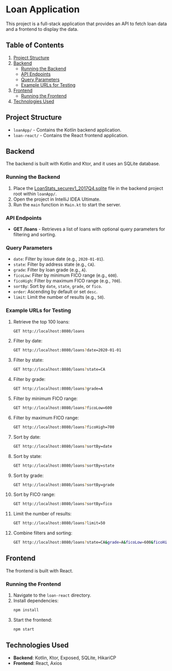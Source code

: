 # Loan Application

This project is a full-stack application that provides an API to fetch loan data and a frontend to display the data.

## Table of Contents
1. [Project Structure](#project-structure)
2. [Backend](#backend)
    - [Running the Backend](#running-the-backend)
    - [API Endpoints](#api-endpoints)
    - [Query Parameters](#query-parameters)
    - [Example URLs for Testing](#example-urls-for-testing)
3. [Frontend](#frontend)
    - [Running the Frontend](#running-the-frontend)
4. [Technologies Used](#technologies-used)

## Project Structure

- `loanApp/` - Contains the Kotlin backend application.
- `loan-react/` - Contains the React frontend application.

## Backend

The backend is built with Kotlin and Ktor, and it uses an SQLite database.

### Running the Backend

1. Place the [LoanStats_securev1_2017Q4.sqlite](https://drive.google.com/file/d/1nvkQHOz2KVLRjnhYxdziVsBQzWwj81Ae/view?usp=share_link) file in the backend project root within `loanApp/`.
2. Open the project in IntelliJ IDEA Ultimate.
3. Run the `main` function in `Main.kt` to start the server.

### API Endpoints

- **GET /loans** - Retrieves a list of loans with optional query parameters for filtering and sorting.

### Query Parameters

- `date`: Filter by issue date (e.g., `2020-01-01`).
- `state`: Filter by address state (e.g., `CA`).
- `grade`: Filter by loan grade (e.g., `A`).
- `ficoLow`: Filter by minimum FICO range (e.g., `600`).
- `ficoHigh`: Filter by maximum FICO range (e.g., `700`).
- `sortBy`: Sort by `date`, `state`, `grade`, or `fico`.
- `order`: Ascending by default or set `desc`.
- `limit`: Limit the number of results (e.g., `50`).

### Example URLs for Testing

1. Retrieve the top 100 loans:
    ```bash
    GET http://localhost:8080/loans
    ```

2. Filter by date:
    ```bash
    GET http://localhost:8080/loans?date=2020-01-01
    ```

3. Filter by state:
    ```bash
    GET http://localhost:8080/loans?state=CA
    ```

4. Filter by grade:
    ```bash
    GET http://localhost:8080/loans?grade=A
    ```

5. Filter by minimum FICO range:
    ```bash
    GET http://localhost:8080/loans?ficoLow=600
    ```

6. Filter by maximum FICO range:
    ```bash
    GET http://localhost:8080/loans?ficoHigh=700
    ```

7. Sort by date:
    ```bash
    GET http://localhost:8080/loans?sortBy=date
    ```

8. Sort by state:
    ```bash
    GET http://localhost:8080/loans?sortBy=state
    ```

9. Sort by grade:
    ```bash
    GET http://localhost:8080/loans?sortBy=grade
    ```

10. Sort by FICO range:
    ```bash
    GET http://localhost:8080/loans?sortBy=fico
    ```

11. Limit the number of results:
    ```bash
    GET http://localhost:8080/loans?limit=50
    ```

12. Combine filters and sorting:
    ```bash
    GET http://localhost:8080/loans?state=CA&grade=A&ficoLow=600&ficoHigh=700&sortBy=date&order=desc&limit=50
    ```

## Frontend

The frontend is built with React.

### Running the Frontend

1. Navigate to the `loan-react` directory.
2. Install dependencies:
    ```sh
    npm install
    ```
3. Start the frontend:
    ```sh
    npm start
    ```

## Technologies Used

- **Backend**: Kotlin, Ktor, Exposed, SQLite, HikariCP
- **Frontend**: React, Axios
